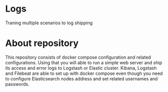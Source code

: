 # Logs
Traning multiple scenarios to log shipping
# About repository
This repository consists of docker compose configuration and related configurations.
Using that you will able to run a simple web server and ship its access and error logs to Logstash or Elastic cluster. Kibana, Logstash and Filebeat are able to set up with docker compose even though you need to configure Elasticsearch nodes address and set related usernames and passwords.
